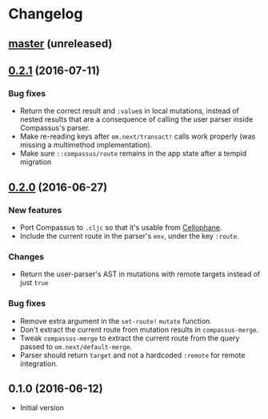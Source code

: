 # Changelog

## [master](https://github.com/anmonteiro/compassus/compare/0.2.1...HEAD) (unreleased)

## [0.2.1](https://github.com/anmonteiro/compassus/compare/0.2.0...0.2.1) (2016-07-11)

### Bug fixes

- Return the correct result and `:value`s in local mutations, instead of nested results that are a consequence of calling the user parser inside Compassus's parser.
- Make re-reading keys after `om.next/transact!` calls work properly (was missing a multimethod implementation).
- Make sure `::compassus/route` remains in the app state after a tempid migration

## [0.2.0](https://github.com/anmonteiro/compassus/compare/0.1.0...0.2.0) (2016-06-27)

### New features

- Port Compassus to `.cljc` so that it's usable from [Cellophane](https://github.com/ladderlife/cellophane).
- Include the current route in the parser's `env`, under the key `:route`.

### Changes

- Return the user-parser's AST in mutations with remote targets instead of just `true`

### Bug fixes

- Remove extra argument in the `set-route!` `mutate` function.
- Don't extract the current route from mutation results in `compassus-merge`.
- Tweak `compassus-merge` to extract the current route from the query passed to `om.next/default-merge`.
- Parser should return `target` and not a hardcoded `:remote` for remote integration.

## 0.1.0 (2016-06-12)

- Initial version
